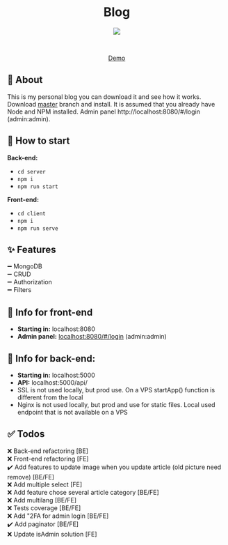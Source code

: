 <h1 align="center">Blog</h1>

<div align="center"> 
  <img src="https://skillicons.dev/icons?i=nodejs,vue,scss,ts" />
</div> 

&#xa0;

<div align="center"> 
  <a href="https://crynet.name/#/">Demo</a>
</div>


## :dart: About ##

This is my personal blog you can download it and see how it works. Download [master](https://github.com/uCryNet/blog/archive/refs/heads/master.zip) branch and install. It is assumed that you already have Node and NPM installed. Admin panel http://localhost:8080/#/login (admin:admin).
## :checkered_flag: How to start
**Back-end:**
* `cd server`
* `npm i`
* `npm run start`

**Front-end:**
* `cd client`
* `npm i`
* `npm run serve`

## :sparkles: Features ##
:heavy_minus_sign: MongoDB \
:heavy_minus_sign: CRUD \
:heavy_minus_sign: Authorization \
:heavy_minus_sign: Filters

## :memo: Info for front-end
* **Starting in:** localhost:8080
* **Admin panel:** [localhost:8080/#/login](localhost:8080/#/login) (admin:admin)

## :memo: Info for back-end:
* **Starting in:** localhost:5000
* **API:** localhost:5000/api/
* SSL is not used locally, but prod use. On a VPS startApp() function is different from the local
* Nginx is not used locally, but prod and use for static files. Local used endpoint that is not available on a VPS


## :white_check_mark: Todos
:x: Back-end refactoring [BE] \
:x: Front-end refactoring [FE] \
:heavy_check_mark: Add features to update image when you update article (old picture need remove) [BE/FE] \
:x: Add multiple select [FE] \
:x: Add feature chose several article category [BE/FE] \
:x: Add multilang [BE/FE] \
:x: Tests coverage  [BE/FE] \
:x: Add "2FA for admin login [BE/FE] \
:heavy_check_mark: Add paginator [BE/FE] \
:x: Update isAdmin solution [FE]
